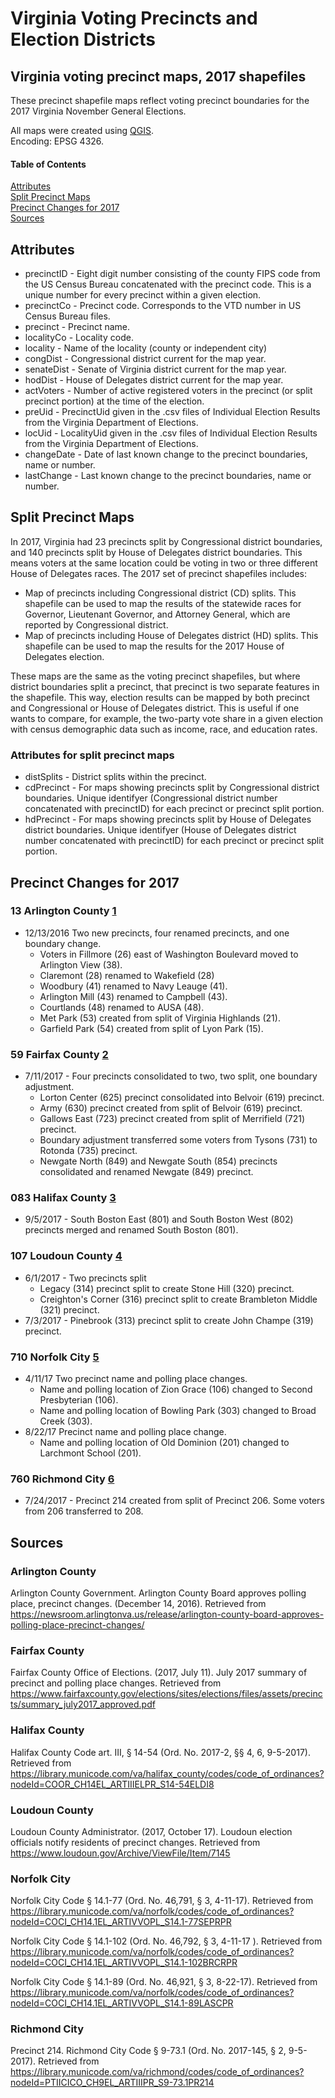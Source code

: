# Virginia Voting Precincts and Election Districts
## Virginia voting precinct maps, 2017 shapefiles
These precinct shapefile maps reflect voting precinct boundaries for the 2017 Virginia November General Elections.  

All maps were created using [QGIS](https://www.qgis.org/en/site/).  
Encoding: EPSG 4326. 
#### Table of Contents
[Attributes](#attributes)  
[Split Precinct Maps](#split-precinct-maps)  
[Precinct Changes for 2017](#precinct-changes-for-2017)  
[Sources](#sources)
<a name="attributes"/>
## Attributes
* precinctID - Eight digit number consisting of the county FIPS code from the US Census Bureau concatenated with the precinct code. This is a unique number for every precinct within a given election.
* precinctCo - Precinct code. Corresponds to the VTD number in US Census Bureau files.
* precinct - Precinct name.
* localityCo - Locality code.
* locality - Name of the locality (county or independent city)
* congDist - Congressional district current for the map year.
* senateDist - Senate of Virginia district current for the map year.
* hodDist - House of Delegates district current for the map year.
* actVoters - Number of active registered voters in the precinct (or split precinct portion) at the time of the election.
* preUid - PrecinctUid given in the .csv files of Individual Election Results from the Virginia Department of Elections.
* locUid - LocalityUid given in the .csv files of Individual Election Results from the Virginia Department of Elections.
* changeDate - Date of last known change to the precinct boundaries, name or number.
* lastChange - Last known change to the precinct boundaries, name or number.  
## Split Precinct Maps
In 2017, Virginia had 23 precincts split by Congressional district boundaries, and 140 precincts split by House of Delegates district boundaries.  This means voters at the same location could be voting in two or three different House of Delegates races.
The 2017 set of precinct shapefiles includes:
- Map of precincts including Congressional district (CD) splits. This shapefile can be used to map the results of the statewide races for Governor, Lieutenant Governor, and Attorney General, which are reported by Congressional district.
- Map of precincts including House of Delegates district (HD) splits. This shapefile can be used to map the results for the 2017 House of Delegates election.

These maps are the same as the voting precinct shapefiles, but where district boundaries split a precinct, that precinct is two separate features in the shapefile. This way, election results can be mapped by both precinct and Congressional or House of Delegates district. This is useful if one wants to compare, for example, the two-party vote share in a given  election with census demographic data such as income, race, and education rates.  
### Attributes for split precinct maps
* distSplits - District splits within the precinct.
* cdPrecinct - For maps showing precincts split by Congressional district boundaries. Unique identifyer (Congressional district number concatenated with precinctID) for each precinct or precinct split portion.  
* hdPrecinct - For maps showing precincts split by House of Delegates district boundaries. Unique identifyer (House of Delegates district number concatenated with precinctID) for each precinct or precinct split portion.  
## Precinct Changes for 2017
### 13 Arlington County [1](#arlington-county)
- 12/13/2016 Two new precincts, four renamed precincts, and one boundary change.
	- Voters in Fillmore (26) east of Washington Boulevard moved to Arlington View (38).
	- Claremont (28) renamed to Wakefield (28)
	- Woodbury (41) renamed to Navy Leauge (41).
	- Arlington Mill (43) renamed to Campbell (43).
	- Courtlands (48) renamed to AUSA (48).
	- Met Park (53) created from split of Virginia Highlands (21).
	- Garfield Park (54) created from split of Lyon Park (15).
### 59 Fairfax County [2](#fairfax-county)
- 7/11/2017 - Four precincts consolidated to two, two split, one boundary adjustment.
	- Lorton Center (625) precinct consolidated into Belvoir (619) precinct.
	- Army (630) precinct created from split of Belvoir (619) precinct.
	- Gallows East (723) precinct created from split of Merrifield (721) precinct.
	- Boundary adjustment transferred some voters from Tysons (731) to Rotonda (735) precinct.
	- Newgate North (849) and Newgate South (854) precincts consolidated and renamed Newgate (849) precinct.
### 083 Halifax County [3](#halifax-county)
- 9/5/2017 - South Boston East (801) and South Boston West (802) precincts merged and renamed South Boston (801).
### 107 Loudoun County [4](#loudoun-county)
- 6/1/2017 - Two precincts split
	- Legacy (314) precinct split to create Stone Hill (320) precinct.
	- Creighton's Corner (316) precinct split to create Brambleton Middle (321) precinct.
- 7/3/2017 - Pinebrook (313) precinct split to create John Champe (319) precinct.
### 710 Norfolk City [5](#norfolk-city)
- 4/11/17 Two precinct name and polling place changes.
	- Name and polling location of Zion Grace (106) changed to Second Presbyterian (106).
	- Name and polling location of Bowling Park (303) changed to Broad Creek (303).
- 8/22/17 Precinct name and polling place change.
	- Name and polling location of Old Dominion (201) changed to Larchmont School (201).
### 760 Richmond City [6](#richmond-city)
- 7/24/2017 - Precinct 214 created from split of Precinct 206. Some voters from 206 transferred to 208.
## Sources
### Arlington County
Arlington County Government. Arlington County Board approves polling place, precinct changes. (December 14, 2016). Retrieved from https://newsroom.arlingtonva.us/release/arlington-county-board-approves-polling-place-precinct-changes/
### Fairfax County
Fairfax County Office of Elections. (2017, July 11). July 2017 summary of precinct and polling place changes. Retrieved from https://www.fairfaxcounty.gov/elections/sites/elections/files/assets/precincts/summary_july2017_approved.pdf
### Halifax County
Halifax County Code art. III, § 14-54 (Ord. No. 2017-2, §§ 4, 6, 9-5-2017). Retrieved from https://library.municode.com/va/halifax_county/codes/code_of_ordinances?nodeId=COOR_CH14EL_ARTIIIELPR_S14-54ELDI8
### Loudoun County
Loudoun County Administrator. (2017, October 17). Loudoun election officials notify residents of precinct changes. Retrieved from https://www.loudoun.gov/Archive/ViewFile/Item/7145
### Norfolk City
Norfolk City Code § 14.1-77 (Ord. No. 46,791, § 3, 4-11-17). Retrieved from https://library.municode.com/va/norfolk/codes/code_of_ordinances?nodeId=COCI_CH14.1EL_ARTIVVOPL_S14.1-77SEPRPR

Norfolk City Code § 14.1-102 (Ord. No. 46,792, § 3, 4-11-17 ). Retrieved from https://library.municode.com/va/norfolk/codes/code_of_ordinances?nodeId=COCI_CH14.1EL_ARTIVVOPL_S14.1-102BRCRPR

Norfolk City Code § 14.1-89 (Ord. No. 46,921, § 3, 8-22-17). Retrieved from https://library.municode.com/va/norfolk/codes/code_of_ordinances?nodeId=COCI_CH14.1EL_ARTIVVOPL_S14.1-89LASCPR
### Richmond City
Precinct 214. Richmond City Code § 9-73.1 (Ord. No. 2017-145, § 2, 9-5-2017). Retrieved from https://library.municode.com/va/richmond/codes/code_of_ordinances?nodeId=PTIICICO_CH9EL_ARTIIIPR_S9-73.1PR214
